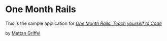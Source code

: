 # One Month Rails

This is the sample application for
[*One Month Rails: Teach yourself to Code*](http://onemonthrails.com)

by [Mattan Griffel](http://mattangriffel.com)